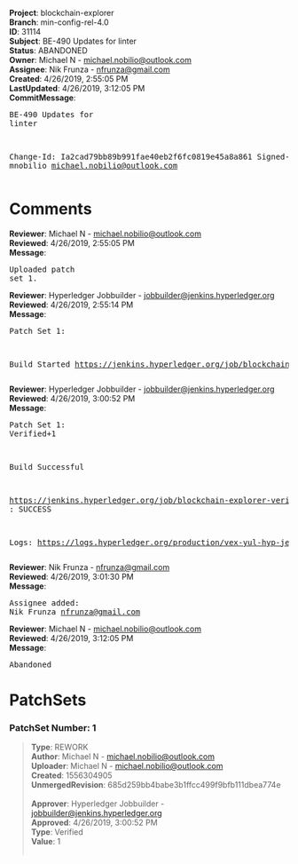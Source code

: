 <strong>Project</strong>: blockchain-explorer</br><strong>Branch</strong>: min-config-rel-4.0<br><strong>ID</strong>: 31114<br><strong>Subject</strong>: BE-490  Updates for linter<br><strong>Status</strong>: ABANDONED<br><strong>Owner</strong>: Michael N - michael.nobilio@outlook.com<br><strong>Assignee</strong>: Nik Frunza - nfrunza@gmail.com<br><strong>Created</strong>: 4/26/2019, 2:55:05 PM<br><strong>LastUpdated</strong>: 4/26/2019, 3:12:05 PM<br><strong>CommitMessage</strong>:<br><pre>BE-490  Updates for linter

Change-Id: Ia2cad79bb89b991fae40eb2f6fc0819e45a8a861
Signed-off-by: mnobilio <michael.nobilio@outlook.com>
</pre><h1>Comments</h1><strong>Reviewer</strong>: Michael N - michael.nobilio@outlook.com<br><strong>Reviewed</strong>: 4/26/2019, 2:55:05 PM<br><strong>Message</strong>: <pre>Uploaded patch set 1.</pre><strong>Reviewer</strong>: Hyperledger Jobbuilder - jobbuilder@jenkins.hyperledger.org<br><strong>Reviewed</strong>: 4/26/2019, 2:55:14 PM<br><strong>Message</strong>: <pre>Patch Set 1:

Build Started https://jenkins.hyperledger.org/job/blockchain-explorer-verify-x86_64/131/</pre><strong>Reviewer</strong>: Hyperledger Jobbuilder - jobbuilder@jenkins.hyperledger.org<br><strong>Reviewed</strong>: 4/26/2019, 3:00:52 PM<br><strong>Message</strong>: <pre>Patch Set 1: Verified+1

Build Successful 

https://jenkins.hyperledger.org/job/blockchain-explorer-verify-x86_64/131/ : SUCCESS

Logs: https://logs.hyperledger.org/production/vex-yul-hyp-jenkins-3/blockchain-explorer-verify-x86_64/131</pre><strong>Reviewer</strong>: Nik Frunza - nfrunza@gmail.com<br><strong>Reviewed</strong>: 4/26/2019, 3:01:30 PM<br><strong>Message</strong>: <pre>Assignee added: Nik Frunza <nfrunza@gmail.com></pre><strong>Reviewer</strong>: Michael N - michael.nobilio@outlook.com<br><strong>Reviewed</strong>: 4/26/2019, 3:12:05 PM<br><strong>Message</strong>: <pre>Abandoned</pre><h1>PatchSets</h1><h3>PatchSet Number: 1</h3><blockquote><strong>Type</strong>: REWORK<br><strong>Author</strong>: Michael N - michael.nobilio@outlook.com<br><strong>Uploader</strong>: Michael N - michael.nobilio@outlook.com<br><strong>Created</strong>: 1556304905<br><strong>UnmergedRevision</strong>: 685d259bb4babe3b1ffcc499f9bfb111dbea774e<br><br><strong>Approver</strong>: Hyperledger Jobbuilder - jobbuilder@jenkins.hyperledger.org<br><strong>Approved</strong>: 4/26/2019, 3:00:52 PM<br><strong>Type</strong>: Verified<br><strong>Value</strong>: 1<br><br></blockquote>